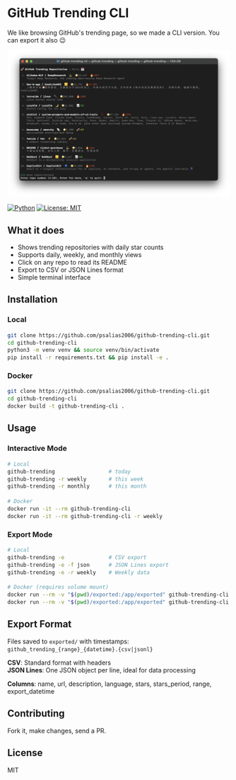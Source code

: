 # GitHub Trending CLI

We like browsing GitHub's trending page, so we made a CLI version. You can export it also 😉

![GitHub Trending CLI Screenshot](github-trending-screenshot.png)

[![Python](https://img.shields.io/badge/python-3.7+-blue.svg)](https://www.python.org/downloads/)
[![License: MIT](https://img.shields.io/badge/License-MIT-yellow.svg)](https://opensource.org/licenses/MIT)

## What it does

- Shows trending repositories with daily star counts
- Supports daily, weekly, and monthly views
- Click on any repo to read its README
- Export to CSV or JSON Lines format
- Simple terminal interface

## Installation

### Local
```bash
git clone https://github.com/psalias2006/github-trending-cli.git
cd github-trending-cli
python3 -m venv venv && source venv/bin/activate
pip install -r requirements.txt && pip install -e .
```

### Docker
```bash
git clone https://github.com/psalias2006/github-trending-cli.git
cd github-trending-cli
docker build -t github-trending-cli .
```

## Usage

### Interactive Mode
```bash
# Local
github-trending                 # today
github-trending -r weekly       # this week
github-trending -r monthly      # this month

# Docker
docker run -it --rm github-trending-cli
docker run -it --rm github-trending-cli -r weekly
```

### Export Mode
```bash
# Local
github-trending -e              # CSV export
github-trending -e -f json      # JSON Lines export
github-trending -e -r weekly    # Weekly data

# Docker (requires volume mount)
docker run --rm -v "$(pwd)/exported:/app/exported" github-trending-cli -e
docker run --rm -v "$(pwd)/exported:/app/exported" github-trending-cli -e -f json
```

## Export Format

Files saved to `exported/` with timestamps: `github_trending_{range}_{datetime}.{csv|jsonl}`

**CSV**: Standard format with headers  
**JSON Lines**: One JSON object per line, ideal for data processing

**Columns**: name, url, description, language, stars, stars_period, range, export_datetime

## Contributing

Fork it, make changes, send a PR.

## License

MIT